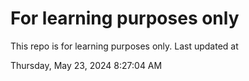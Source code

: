 # For learning purposes only
This repo is for learning purposes only.
Last updated at

Thursday, May 23, 2024 8:27:04 AM

